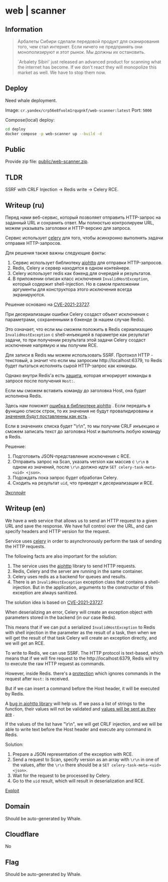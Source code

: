 # web | scanner

## Information

> Арбалеты Сибири сделали передовой продукт для сканирования того, чем стал интернет. Если ничего не предпринять они
> монополизируют и этот рынок. Мы должны их остановить. 
>
> `Arbalety Sibiri' just released an advanced product for scanning what the internet has become. If we don't react they will monopolize this market as well. We have to stop them now.

## Deploy

Need whale deployment.

Image: `cr.yandex/crp56e8fvolm1rqugnkf/web-scanner:latest`
Port: `5000`

Compose(local) deploy:

```sh
cd deploy
docker compose -p web-scanner up --build -d
```

## Public

Provide zip file: [public/web-scanner.zip](public/web-scanner.zip).

## TLDR

SSRF with CRLF Injection -> Redis write -> Celery RCE.

## Writeup (ru)

Перед нами веб-сервис, который позволяет отправить HTTP-запрос на заданный URL и сохранить ответ.
Мы полностью контролируем URL, можем указывать заголовки и HTTP-версию для запроса.

Сервис использует [celery](https://docs.celeryq.dev/en/stable/) для того, чтобы асинхронно выполнять задачи отправке
HTTP-запросов.

Для решения также важны следующие факты:

1. Сервис использует библиотеку [aiohttp](https://docs.aiohttp.org/en/stable/index.html) для отправки HTTP-запросов.
2. Redis, Celery и сервер находятся в одном контейнере.
3. Celery использует redis как бэкенд для очередей и результатов.
4. В приложении описан класс исключения `InvalidHostException`, который содержит shell-injection. Но в самом
   приложении аргументы для конструктора этого исключения всегда экранируются.

Решение основано на [CVE-2021-23727](https://github.com/advisories/GHSA-q4xr-rc97-m4xx).

При десериализации ошибки Celery создаст объект исключения с параметрами, сохраненными в бэкенде (в нашем случае Redis).

Это означает, что если мы сможем положить в Redis сериализацию `InvalidHostException` с shell-инъекцией в параметре как
результат задачи, то при получении результата этой задачи Celery создаст исключение напрямую и мы получим RCE.

Для записи в Redis мы можем использовать SSRF. Протокол HTTP - текстовый, а значит что если мы
запросим http://localhost:6379, то Redis будет пытаться исполнять сырой HTTP-запрос как команды.

Однако внутри Redis'а
есть [защита](https://github.com/redis/redis/blob/2cf50ddbad1b8169ed31c913d6e6c860e4736f80/src/networking.c#L3637),
которая игнорирует команды в запросе после получения `Host:`.

Если мы сможем вставить команду до заголовка Host, она будет исполнена Redis.

Здесь нам
поможет [ошибка в библиотеке aiohttp](https://github.com/aio-libs/aiohttp/blob/317bf95d4cbac42b178972d7a00599399a2d55c7/aiohttp/client_reqrep.py#L318C9-L318C23)
. Если передать в функцию список строк, то их значения не будут провалидированы
и [значения будут поставленны как есть](https://github.com/aio-libs/aiohttp/blob/317bf95d4cbac42b178972d7a00599399a2d55c7/aiohttp/client_reqrep.py#L627C24-L627C50)
.

Если в значениях списка будет "\r\n", то мы получим CRLF инъекцию и сможем записать текст до заголовка Host и выполнить
любую команду в Redis.

Решение:

1. Подготовить JSON-представление исключения с RCE.
1. Отправить запрос на Scan, указать version как массив c `\r\n` в одном из значений, после `\r\n` должно
   идти `SET celery-task-meta-<uid> <json>`.
1. Подождать пока запрос будет обработан Celery.
1. Сходить на результат `uid`, что приведет к десериализации и RCE.

[Эксплойт](solve/sploit.py)

## Writeup (en)

We have a web service that allows us to send an HTTP request to a given URL and save the response.
We have full control over the URL, and can specify headers and HTTP version for the request.

Service uses [celery](https://docs.celeryq.dev/en/stable/) in order to asynchronously perform the task of sending the
HTTP requests.

The following facts are also important for the solution:

1. The service uses the [aiohttp](https://docs.aiohttp.org/en/stable/index.html) library to send HTTP requests.
2. Redis, Celery and the server are running in the same container.
3. Celery uses redis as a backend for queues and results.
4. There is an `InvalidHostException` exception class that contains a shell-injection. But in the
   application, arguments to the constructor of this exception are always sanitized.

The solution idea is based on [CVE-2021-23727](https://github.com/advisories/GHSA-q4xr-rc97-m4xx).

When deserializing an error, Celery will create an exception object with parameters stored in the backend (in our case
Redis).

This means that if we can put a serialized `InvalidHostException` to Redis with shell injection in the parameter as
the result of a task, then when we will get the result of that task Celery will create an exception directly, and we
will get an RCE.

To write to Redis, we can use SSRF. The HTTP protocol is text-based, which means that if we will fire
request to the http://localhost:6379, Redis will try to execute the raw HTTP request as commands.

However, inside Redis.
there's
a [protection](https://github.com/redis/redis/blob/2cf50ddbad1b8169ed31c913d6e6c860e4736f80/src/networking.c#L3637)
which ignores commands in the request after `Host:` is received.

But if we can insert a command before the Host header, it will be executed by Redis.

A [bug in aiohttp library](https://github.com/aio-libs/aiohttp/blob/317bf95d4cbac42b178972d7a00599399a2d55c7/aiohttp/client_reqrep.py#L318C9-L318C23)
will help us. If we pass a list of strings to the function, their values will not be validated
and [values will be sent as they are](https://github.com/aio-libs/aiohttp/blob/317bf95d4cbac42b178972d7a00599399a2d55c7/aiohttp/client_reqrep.py#L627C24-L627C50)
.

If the values of the list have "\r\n", we will get CRLF injection, and we will be able to write text before the Host
header and execute any command in Redis.

Solution:

1. Prepare a JSON representation of the exception with RCE.
2. Send a request to Scan, specify version as an array with `\r\n` in one of the values, after the `\r\n` there should
   be a `SET celery-task-meta-<uid> <json>`.
3. Wait for the request to be processed by Celery.
4. Go to the `uid` result, which will result in deserialization and RCE.

[Exploit](solve/sploit.py)

## Domain

Should be auto-generated by Whale.

## Cloudflare

No

## Flag

Should be auto-generated by Whale.
